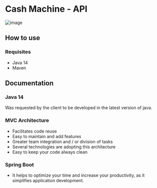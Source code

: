 # Cash Machine - API
![image](https://media.giphy.com/media/ADgfsbHcS62Jy/giphy.gif)


## How to use
### Requisites
- Java 14
- Maven


## Documentation
### Java 14
Was requested by the client to be developed in the latest version of java.

### MVC Architecture
- Facilitates code reuse
- Easy to maintain and add features
- Greater team integration and / or division of tasks
- Several technologies are adopting this architecture
- Easy to keep your code always clean

### Spring Boot
- It helps to optimize your time and increase your productivity, as it simplifies application development.




